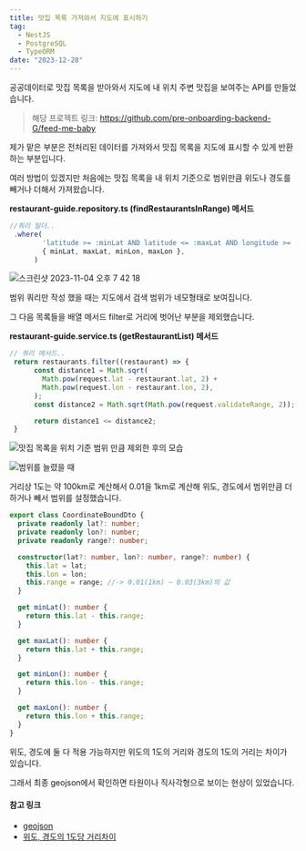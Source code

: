 ```yaml
---
title: 맛집 목록 가져와서 지도에 표시하기
tag:
  - NestJS
  - PostgreSQL
  - TypeORM
date: "2023-12-28"
---
```


공공데이터로 맛집 목록을 받아와서 지도에 내 위치 주변 맛집을 보여주는 API를 만들었습니다.

> 해당 프로젝트 링크: https://github.com/pre-onboarding-backend-G/feed-me-baby

제가 맡은 부분은 전처리된 데이터를 가져와서 맛집 목록을 지도에 표시할 수 있게 반환하는 부분입니다.

여러 방법이 있겠지만 처음에는 맛집 목록을 내 위치 기준으로 범위만큼 위도나 경도를 빼거나 더해서 가져왔습니다.

<!-- end -->

**restaurant-guide.repository.ts (findRestaurantsInRange) 메서드**

```ts
//쿼리 빌더..
 .where(
        'latitude >= :minLat AND latitude <= :maxLat AND longitude >= :minLon AND longitude <= :maxLon',
        { minLat, maxLat, minLon, maxLon },
      )
```

![스크린샷 2023-11-04 오후 7 42 18](https://github.com/pre-onboarding-backend-G/feed-me-baby/assets/96982072/4b3ee3fd-3192-4a96-9840-5e36f6bfe09e)

범위 쿼리만 작성 했을 때는 지도에서 검색 범위가 네모형태로 보여집니다.

그 다음 목록들을 배열 메서드 filter로 거리에 벗어난 부분을 제외했습니다.

**restaurant-guide.service.ts (getRestaurantList) 메서드**

```ts
// 쿼리 메서드..
 return restaurants.filter((restaurant) => {
      const distance1 = Math.sqrt(
        Math.pow(request.lat - restaurant.lat, 2) +
        Math.pow(request.lon - restaurant.lon, 2),
      );
      const distance2 = Math.sqrt(Math.pow(request.validateRange, 2));

      return distance1 <= distance2;
 }
```

![맛집 목록을 위치 기준 범위 만큼 제외한 후의 모습](https://github.com/pre-onboarding-backend-G/feed-me-baby/assets/96982072/7a7b2d28-ee00-4cc9-90d6-10fea6766ac7)

![범위를 늘렸을 때](https://github.com/pre-onboarding-backend-G/feed-me-baby/assets/96982072/3dcf95de-6640-4f9b-9c3e-27b7652f9832)

거리상 1도는 약 100km로 계산해서 0.01을 1km로 계산해 위도, 경도에서 범위만큼 더하거나 빼서
범위를 설정했습니다.

```ts
export class CoordinateBoundDto {
  private readonly lat?: number;
  private readonly lon?: number;
  private readonly range?: number;

  constructor(lat?: number, lon?: number, range?: number) {
    this.lat = lat;
    this.lon = lon;
    this.range = range; //-> 0.01(1km) ~ 0.03(3km)의 값
  }

  get minLat(): number {
    return this.lat - this.range;
  }

  get maxLat(): number {
    return this.lat + this.range;
  }

  get minLon(): number {
    return this.lon - this.range;
  }

  get maxLon(): number {
    return this.lon + this.range;
  }
}
```

위도, 경도에 둘 다 적용 가능하지만 위도의 1도의 거리와 경도의 1도의 거리는 차이가 있습니다.

그래서 최종 geojson에서 확인하면 타원이나 직사각형으로 보이는 현상이 있었습니다.

#### 참고 링크

- [geojson](http://geojson.io/#map=2/0/20)
- [위도, 경도의 1도당 거리차이](https://m.cafe.daum.net/GPSGIS/Lrtt/1447)
